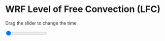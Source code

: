 <h1>WRF Level of Free Convection (LFC)</h1>
<p>Drag the slider to change the time</p>

<div class="slidecontainer">
<input oninput='setImage(this)' class="slider" type="range" min="0" max="11" value="0" step="1" />
<img id='img'/>
</div>

<script>
var img = document.getElementById('img');
var img_array = ['/assets/images/wrf/lc_wrfout_d01_2020-07-29_12:00:00.png',
'/assets/images/wrf/lc_wrfout_d01_2020-07-29_13:00:00.png',
'/assets/images/wrf/lc_wrfout_d01_2020-07-29_14:00:00.png',
'/assets/images/wrf/lc_wrfout_d01_2020-07-29_15:00:00.png',
'/assets/images/wrf/lc_wrfout_d01_2020-07-29_16:00:00.png',
'/assets/images/wrf/lc_wrfout_d01_2020-07-29_17:00:00.png',
'/assets/images/wrf/lc_wrfout_d01_2020-07-29_18:00:00.png',
'/assets/images/wrf/lc_wrfout_d01_2020-07-29_19:00:00.png',
'/assets/images/wrf/lc_wrfout_d01_2020-07-29_20:00:00.png',
'/assets/images/wrf/lc_wrfout_d01_2020-07-29_21:00:00.png',
'/assets/images/wrf/lc_wrfout_d01_2020-07-29_22:00:00.png',];
function setImage(obj)
{
        var value = obj.value;
        img.src = img_array[value];

}
</script>
